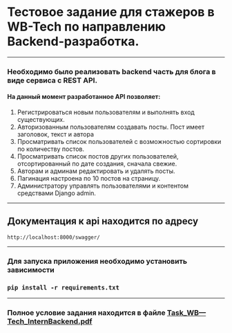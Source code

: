 # Тестовое задание для стажeров в WB-Tech по направлению Backend-разработка.

---
### Необходимо было реализовать backend часть для блога в виде сервиса с REST API.
#### На данный момент разработанное API позволяет:
1. Регистрироваться новым пользователям и выполнять вход существующих.
2. Авторизованным пользователям создавать посты. Пост имеет заголовок, текст и автора
3. Просматривать список пользователей с возможностью сортировки по количеству
постов.
4. Просматривать список постов других пользователей, отсортированный по дате
создания, сначала свежие.
5. Авторам и админам редактировать и удалять посты.
6. Пагинация настроена по 10 постов на страницу.
7. Администратору управлять пользователями и контентом средствами Django admin.
---
## Документация к api находится по адресу
    http://localhost:8000/swagger/
---
### Для запуска приложения необходимо установить зависимости
### `pip install -r requirements.txt`

---
### Полное условие задания находится в файле [Task_WB—Tech_InternBackend.pdf](https://github.com/Mblshko/WB-Tech-backend-internship/blob/master/Task_WB%E2%80%94Tech_InternBackend.pdf)